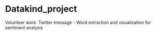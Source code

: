 # Datakind_project
Volunteer work: Twitter message - Word extraction and visualization for sentiment analysis
